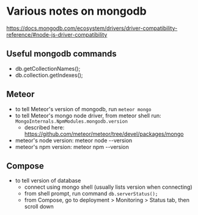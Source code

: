 # Various notes on mongodb

https://docs.mongodb.com/ecosystem/drivers/driver-compatibility-reference/#node-js-driver-compatibility

## Useful mongodb commands
* db.getCollectionNames();
* db.collection.getIndexes();

## Meteor
* to tell Meteor's version of mongodb, run `meteor mongo`
* to tell Meteor's mongo node driver, from meteor shell run: `MongoInternals.NpmModules.mongodb.version`
    - described here: https://github.com/meteor/meteor/tree/devel/packages/mongo
* meteor's node version: meteor node --version
* meteor's npm version: meteor npm --version

## Compose
* to tell version of database
    - connect using mongo shell (usually lists version when connecting)
    - from shell prompt, run command `db.serverStatus();`
    - from Compose, go to deployment > Monitoring > Status tab, then scroll down

